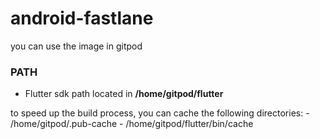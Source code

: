# android-fastlane
you can use the image in gitpod

### PATH
 - Flutter sdk path located in **/home/gitpod/flutter**

to speed up the build process, you can cache the following directories:
    - /home/gitpod/.pub-cache
    - /home/gitpod/flutter/bin/cache 
